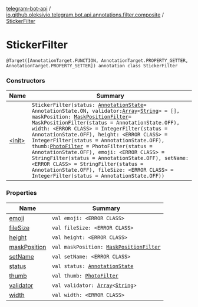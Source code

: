 [telegram-bot-api](../../index.md) / [io.github.oleksivio.telegram.bot.api.annotations.filter.composite](../index.md) / [StickerFilter](./index.md)

# StickerFilter

`@Target([AnnotationTarget.FUNCTION, AnnotationTarget.PROPERTY_GETTER, AnnotationTarget.PROPERTY_SETTER]) annotation class StickerFilter`

### Constructors

| Name | Summary |
|---|---|
| [&lt;init&gt;](-init-.md) | `StickerFilter(status: `[`AnnotationState`](../../io.github.oleksivio.telegram.bot.api.model.annotation/-annotation-state/index.md)` = AnnotationState.ON, validator: `[`Array`](https://kotlinlang.org/api/latest/jvm/stdlib/kotlin/-array/index.html)`<`[`String`](https://kotlinlang.org/api/latest/jvm/stdlib/kotlin/-string/index.html)`> = [], maskPosition: `[`MaskPositionFilter`](../-mask-position-filter/index.md)` = MaskPositionFilter(status = AnnotationState.OFF), width: <ERROR CLASS> = IntegerFilter(status = AnnotationState.OFF), height: <ERROR CLASS> = IntegerFilter(status = AnnotationState.OFF), thumb: `[`PhotoFilter`](../-photo-filter/index.md)` = PhotoFilter(status = AnnotationState.OFF), emoji: <ERROR CLASS> = StringFilter(status = AnnotationState.OFF), setName: <ERROR CLASS> = StringFilter(status = AnnotationState.OFF), fileSize: <ERROR CLASS> = IntegerFilter(status = AnnotationState.OFF))` |

### Properties

| Name | Summary |
|---|---|
| [emoji](emoji.md) | `val emoji: <ERROR CLASS>` |
| [fileSize](file-size.md) | `val fileSize: <ERROR CLASS>` |
| [height](height.md) | `val height: <ERROR CLASS>` |
| [maskPosition](mask-position.md) | `val maskPosition: `[`MaskPositionFilter`](../-mask-position-filter/index.md) |
| [setName](set-name.md) | `val setName: <ERROR CLASS>` |
| [status](status.md) | `val status: `[`AnnotationState`](../../io.github.oleksivio.telegram.bot.api.model.annotation/-annotation-state/index.md) |
| [thumb](thumb.md) | `val thumb: `[`PhotoFilter`](../-photo-filter/index.md) |
| [validator](validator.md) | `val validator: `[`Array`](https://kotlinlang.org/api/latest/jvm/stdlib/kotlin/-array/index.html)`<`[`String`](https://kotlinlang.org/api/latest/jvm/stdlib/kotlin/-string/index.html)`>` |
| [width](width.md) | `val width: <ERROR CLASS>` |
